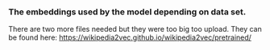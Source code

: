 ### The embeddings used by the model depending on data set.

There are two more files needed but they were too big too upload. They can be found here: https://wikipedia2vec.github.io/wikipedia2vec/pretrained/
